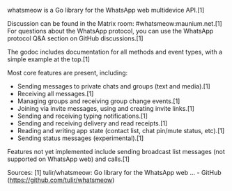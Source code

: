 whatsmeow is a Go library for the WhatsApp web multidevice API.[1]

Discussion can be found in the Matrix room: #whatsmeow:maunium.net.[1] For questions about the WhatsApp protocol, you can use the WhatsApp protocol Q&A section on GitHub discussions.[1]

The godoc includes documentation for all methods and event types, with a simple example at the top.[1]

Most core features are present, including:
*   Sending messages to private chats and groups (text and media).[1]
*   Receiving all messages.[1]
*   Managing groups and receiving group change events.[1]
*   Joining via invite messages, using and creating invite links.[1]
*   Sending and receiving typing notifications.[1]
*   Sending and receiving delivery and read receipts.[1]
*   Reading and writing app state (contact list, chat pin/mute status, etc).[1]
*   Sending status messages (experimental).[1]

Features not yet implemented include sending broadcast list messages (not supported on WhatsApp web) and calls.[1]

Sources:
[1] tulir/whatsmeow: Go library for the WhatsApp web ... - GitHub (https://github.com/tulir/whatsmeow)